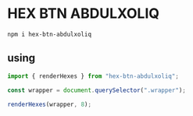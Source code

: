 # HEX BTN ABDULXOLIQ

`npm i hex-btn-abdulxoliq`

## using

```js
import { renderHexes } from "hex-btn-abdulxoliq";

const wrapper = document.querySelector(".wrapper");

renderHexes(wrapper, 8);
```
